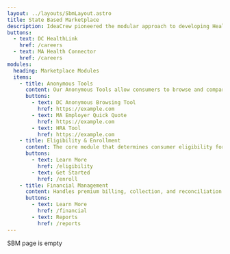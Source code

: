 ```yaml
---
layout: ../layouts/SbmLayout.astro
title: State Based Marketplace
description: IdeaCrew pioneered the modular approach to developing Health Insurance Exchanges. At initial launch, states and the Federal Marketplace relied on big bang deployments. These deployments, which ran into the tens and even hundreds of millions of dollars, failed almost universally. Whether a state survived depended on how it reacted to these failures. The DC Exchange chose IdeaCrew to build a replacement Exchange over time, module-by-module. As a result, DC can lay claim to the first modular Exchange, and IdeaCrew is the vendor that built it. View our awards.
buttons:
  - text: DC HealthLink
    href: /careers
  - text: MA Health Connector
    href: /careers
modules:
  heading: Marketplace Modules
  items:
    - title: Anonymous Tools
      content: Our Anonymous Tools allow consumers to browse and compare plans, check eligibility for Medicaid or subsidies, search providers and formulary through integration with Consumers' Checkbook. We also offer individuals an HRA affordability calculator and employer quoting tool that allows employers to explore their health insurance options quickly and simply.
      buttons:
        - text: DC Anonymous Browsing Tool
          href: https://example.com
        - text: MA Employer Quick Quote
          href: https://example.com
        - text: HRA Tool
          href: https://example.com
    - title: Eligibility & Enrollment
      content: The core module that determines consumer eligibility for various programs and facilitates enrollment in health insurance plans.
      buttons:
        - text: Learn More
          href: /eligibility
        - text: Get Started
          href: /enroll
    - title: Financial Management
      content: Handles premium billing, collection, and reconciliation with robust reporting capabilities.
      buttons:
        - text: Learn More
          href: /financial
        - text: Reports
          href: /reports
---
```


SBM page is empty
